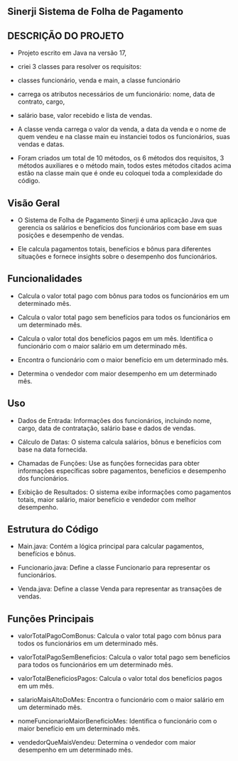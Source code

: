 
## Sinerji Sistema de Folha de Pagamento

## DESCRIÇÃO DO PROJETO

- Projeto escrito em Java na versão 17,

- criei 3 classes para resolver os requisitos:

- classes funcionário, venda e main, a classe funcionário

- carrega os atributos necessários de um funcionário: nome, data de contrato, cargo,

- salário base, valor recebido e lista de vendas.

- A classe venda carrega o valor da venda, a data da venda e o nome de quem vendeu e na classe main eu instanciei todos os funcionários, suas vendas e datas.

- Foram criados um total de 10 métodos, os 6 métodos dos requisitos, 3 métodos auxiliares e o método main, todos estes métodos citados acima estão na classe main que é onde eu coloquei toda a complexidade do código.

 ## Visão Geral
- O Sistema de Folha de Pagamento Sinerji é uma aplicação Java que gerencia os salários e benefícios dos funcionários com base em suas posições e desempenho de vendas.
 
 - Ele calcula pagamentos totais, benefícios e bônus para diferentes situações e fornece insights sobre o desempenho dos funcionários.

## Funcionalidades
 - Calcula o valor total pago com bônus para todos os funcionários em um determinado mês.

- Calcula o valor total pago sem benefícios para todos os funcionários em um determinado mês.

- Calcula o valor total dos benefícios pagos em um mês.
Identifica o funcionário com o maior salário em um determinado mês.

- Encontra o funcionário com o maior benefício em um determinado mês.

- Determina o vendedor com maior desempenho em um determinado mês.

## Uso

- Dados de Entrada: Informações dos funcionários, incluindo nome, cargo, data de contratação, salário base e dados de vendas.

- Cálculo de Datas: O sistema calcula salários, bônus e benefícios com base na data fornecida.

- Chamadas de Funções: Use as funções fornecidas para obter informações específicas sobre pagamentos, benefícios e desempenho dos funcionários.

- Exibição de Resultados: O sistema exibe informações como pagamentos totais, maior salário, maior benefício e vendedor com melhor desempenho.

## Estrutura do Código

- Main.java: Contém a lógica principal para calcular pagamentos, benefícios e bônus.

- Funcionario.java: Define a classe Funcionario para representar os funcionários.

- Venda.java: Define a classe Venda para representar as transações de vendas.


## Funções Principais

- valorTotalPagoComBonus: Calcula o valor total pago com bônus para todos os funcionários em um determinado mês.


- valorTotalPagoSemBeneficios: Calcula o valor total pago sem benefícios para todos os funcionários em um determinado mês.

- valorTotalBeneficiosPagos: Calcula o valor total dos benefícios pagos em um mês.

- salarioMaisAltoDoMes: Encontra o funcionário com o maior salário em um determinado mês.

- nomeFuncionarioMaiorBeneficioMes: Identifica o funcionário com o maior benefício em um determinado mês.

- vendedorQueMaisVendeu: Determina o vendedor com maior desempenho em um determinado mês.
